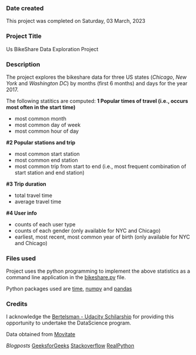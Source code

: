 ### Date created
This project was completed on Saturday, 03 March, 2023

### Project Title
Us BikeShare Data Exploration Project

### Description
The project explores the bikeshare data for three US states (*Chicago*, *New York* and *Washington DC*) by months (first 6 months) and days for the year 2017.

The following statitics are computed:
**1 Popular times of travel (i.e., occurs most often in the start time)**
- most common month
- most common day of week
- most common hour of day

**#2 Popular stations and trip**
- most common start station
- most common end station
- most common trip from start to end (i.e., most frequent combination of start station and end station)

**#3 Trip duration**
- total travel time
- average travel time

**#4 User info**
- counts of each user type
- counts of each gender (only available for NYC and Chicago)
- earliest, most recent, most common year of birth (only available for NYC and Chicago)

### Files used
Project uses the python programming to implement the above statistics as a command line application in the [bikeshare.py](bikeshare.py) file.

Python packages used are [time](https://docs.python.org/3/library/time.html), [numpy](https://numpy.org/) and [pandas](https://pandas.pydata.org/)


### Credits
I acknowledge the [Bertelsman - Udacity Schilarship](https://learn.udacity.com) for providing this opportunity to undertake the DataScience program.

Data obtained from [Movitate](https://motivateco.com/)

*Blogposts*
[GeeksforGeeks](https://www.geeksforgeeks.org/convert-the-column-type-from-string-to-datetime-format-in-pandas-dataframe/)
[Stackoverflow](https://stackoverflow.com/questions/394809/does-python-have-a-ternary-conditional-operator)
[RealPython](https://realpython.com/python-while-loop/)
